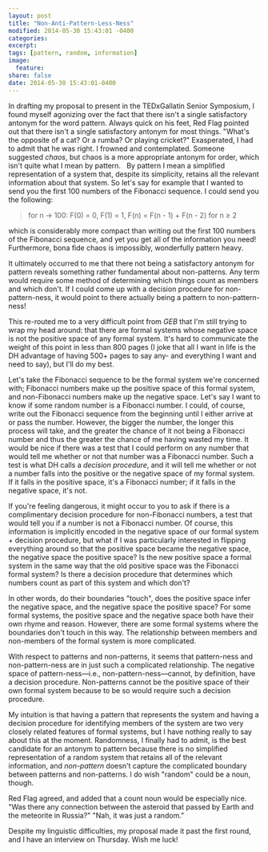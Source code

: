 ```yaml
---
layout: post
title: "Non-Anti-Pattern-Less-Ness"
modified: 2014-05-30 15:43:01 -0400
categories: 
excerpt:
tags: [pattern, random, information]
image:
  feature:
share: false
date: 2014-05-30 15:43:01-0400
---
```

In drafting my proposal to present in the TEDxGallatin Senior Symposium, I found myself agonizing over the fact that there isn't a single satisfactory antonym for the word pattern. Always quick on his feet, Red Flag pointed out that there isn't a single satisfactory antonym for most things. "What's the opposite of a cat? Or a rumba? Or playing cricket?" Exasperated, I had to admit that he was right. I frowned and contemplated. Someone suggested _chaos_, but chaos is a more appropriate antonym for order, which isn't quite what I mean by pattern.
 
By pattern I mean a simplified representation of a system that, despite its simplicity, retains all the relevant information about that system. So let's say for example that I wanted to send you the first 100 numbers of the Fibonacci sequence. I could send you the following:

> for n → 100: F(0) = 0, F(1) = 1, F(n) = F(n - 1) + F(n - 2) for n ≥ 2

which is considerably more compact than writing out the first 100 numbers of the Fibonacci sequence, and yet you get all of the information you need! Furthermore, bona fide chaos is impossibly, wonderfully pattern heavy.

It ultimately occurred to me that there not being a satisfactory antonym for pattern reveals something rather fundamental about non-patterns. Any term would require some method of determining which things count as members and which don't. If I could come up with a decision procedure for non-pattern-ness, it would point to there actually being a pattern to non-pattern-ness!

This re-routed me to a very difficult point from _GEB_ that I'm still trying to wrap my head around: that there are formal systems whose negative space is not the positive space of any formal system. It's hard to communicate the weight of this point in less than 800 pages (I joke that all I want in life is the DH advantage of having 500+ pages to say any- and everything I want and need to say), but I'll do my best.

Let's take the Fibonacci sequence to be the formal system we're concerned with; Fibonacci numbers make up the positive space of this formal system, and non-Fibonacci numbers make up the negative space. Let's say I want to know if some random number is a Fibonacci number. I could, of course, write out the Fibonacci sequence from the beginning until I either arrive at or pass the number. However, the bigger the number, the longer this process will take, and the greater the chance of it not being a Fibonacci number and thus the greater the chance of me having wasted my time. It would be nice if there was a test that I could perform on any number that would tell me whether or not that number was a Fibonacci number. Such a test is what DH calls a _decision procedure_, and it will tell me whether or not a number falls into the positive or the negative space of my formal system. If it falls in the positive space, it's a Fibonacci number; if it falls in the negative space, it's not.

If you're feeling dangerous, it might occur to you to ask if there is a complimentary decision procedure for non-Fibonacci numbers, a test that would tell you if a number is not a Fibonacci number. Of course, this information is implicitly encoded in the negative space of our formal system + decision procedure, but what if I was particularly interested in flipping everything around so that the positive space became the negative space, the negative space the positive space? Is the new positive space a formal system in the same way that the old positive space was the Fibonacci formal system? Is there a decision procedure that determines which numbers count as part of this system and which don't?

In other words, do their boundaries "touch", does the positive space infer the negative space, and the negative space the positive space? For some formal systems, the positive space and the negative space both have their own rhyme and reason. However, there are some formal systems where the boundaries don't touch in this way. The relationship between members and non-members of the formal system is more complicated.

With respect to patterns and non-patterns, it seems that pattern-ness and non-pattern-ness are in just such a complicated relationship. The negative space of pattern-ness—i.e., non-pattern-ness—cannot, by definition, have a decision procedure. Non-patterns cannot be the positive space of their own formal system because to be so would require such a decision procedure.

My intuition is that having a pattern that represents the system and having a decision procedure for identifying members of the system are two very closely related features of formal systems, but I have nothing really to say about this at the 
moment. Randomness, I finally had to admit, is the best candidate for an antonym to pattern because there is no simplified representation of a random system that retains all of the relevant information, and _non-pattern_ doesn't capture the complicated boundary between patterns and non-patterns. I do wish "random" could be a noun, though.

Red Flag agreed, and added that a count noun would be especially nice. "Was there any connection between the asteroid that passed by Earth and the meteorite in Russia?" "Nah, it was just a random."

Despite my linguistic difficulties, my proposal made it past the first round, and I have an interview on Thursday. Wish me luck!
